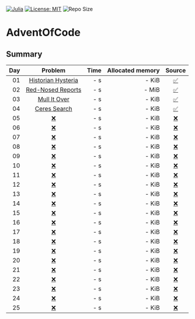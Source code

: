 [![Julia](https://img.shields.io/badge/owner-Dario-blue)](https://dario-schaffner.com/en)
[![License: MIT](https://img.shields.io/badge/License-MIT-yellow.svg)](https://opensource.org/licenses/MIT)
![Repo Size](https://img.shields.io/github/repo-size/dar1ooo/aoc-2024)

# AdventOfCode

## Summary

| Day |                          Problem                          | Time | Allocated memory |                                         Source                                          |
|----:|:---------------------------------------------------------:|-----:|-----------------:|:---------------------------------------------------------------------------------------:|
|  01 | [Historian Hysteria](https://adventofcode.com/2024/day/1) |  - s |            - KiB | [:white_check_mark:](https://github.com/dar1ooo/aoc-2024/tree/master/Aoc/Days/Day01.cs) |
|  02 | [Red-Nosed Reports](https://adventofcode.com/2024/day/2)  |  - s |            - MiB | [:white_check_mark:](https://github.com/dar1ooo/aoc-2024/tree/master/Aoc/Days/Day02.cs) |
|  03 |    [Mull It Over](https://adventofcode.com/2024/day/3)    |  - s |            - KiB | [:white_check_mark:](https://github.com/dar1ooo/aoc-2024/tree/master/Aoc/Days/Day03.cs) |
|  04 |    [Ceres Search](https://adventofcode.com/2024/day/4)    |  - s |            - KiB | [:white_check_mark:](https://github.com/dar1ooo/aoc-2024/tree/master/Aoc/Days/Day04.cs) |
|  05 |        [:x:](https://adventofcode.com/2024/day/5)         |  - s |            - KiB |                       [:x:](https://github.com/dar1ooo/aoc-2024)                        |
|  06 |        [:x:](https://adventofcode.com/2024/day/6)         |  - s |            - KiB |                       [:x:](https://github.com/dar1ooo/aoc-2024)                        |
|  07 |        [:x:](https://adventofcode.com/2024/day/7)         |  - s |            - KiB |                       [:x:](https://github.com/dar1ooo/aoc-2024)                        |
|  08 |        [:x:](https://adventofcode.com/2024/day/8)         |  - s |            - KiB |                       [:x:](https://github.com/dar1ooo/aoc-2024)                        |
|  09 |        [:x:](https://adventofcode.com/2024/day/9)         |  - s |            - KiB |                       [:x:](https://github.com/dar1ooo/aoc-2024)                        |
|  10 |        [:x:](https://adventofcode.com/2024/day/10)        |  - s |            - KiB |                       [:x:](https://github.com/dar1ooo/aoc-2024)                        |
|  11 |        [:x:](https://adventofcode.com/2024/day/11)        |  - s |            - KiB |                       [:x:](https://github.com/dar1ooo/aoc-2024)                        |
|  12 |        [:x:](https://adventofcode.com/2024/day/12)        |  - s |            - KiB |                       [:x:](https://github.com/dar1ooo/aoc-2024)                        |
|  13 |        [:x:](https://adventofcode.com/2024/day/13)        |  - s |            - KiB |                       [:x:](https://github.com/dar1ooo/aoc-2024)                        |
|  14 |        [:x:](https://adventofcode.com/2024/day/14)        |  - s |            - KiB |                       [:x:](https://github.com/dar1ooo/aoc-2024)                        |
|  15 |        [:x:](https://adventofcode.com/2024/day/15)        |  - s |            - KiB |                       [:x:](https://github.com/dar1ooo/aoc-2024)                        |
|  16 |        [:x:](https://adventofcode.com/2024/day/16)        |  - s |            - KiB |                       [:x:](https://github.com/dar1ooo/aoc-2024)                        |
|  17 |        [:x:](https://adventofcode.com/2024/day/17)        |  - s |            - KiB |                       [:x:](https://github.com/dar1ooo/aoc-2024)                        |
|  18 |        [:x:](https://adventofcode.com/2024/day/18)        |  - s |            - KiB |                       [:x:](https://github.com/dar1ooo/aoc-2024)                        |
|  19 |        [:x:](https://adventofcode.com/2024/day/19)        |  - s |            - KiB |                       [:x:](https://github.com/dar1ooo/aoc-2024)                        |
|  20 |        [:x:](https://adventofcode.com/2024/day/20)        |  - s |            - KiB |                       [:x:](https://github.com/dar1ooo/aoc-2024)                        |
|  21 |        [:x:](https://adventofcode.com/2024/day/21)        |  - s |            - KiB |                       [:x:](https://github.com/dar1ooo/aoc-2024)                        |
|  22 |        [:x:](https://adventofcode.com/2024/day/22)        |  - s |            - KiB |                       [:x:](https://github.com/dar1ooo/aoc-2024)                        |
|  23 |        [:x:](https://adventofcode.com/2024/day/23)        |  - s |            - KiB |                       [:x:](https://github.com/dar1ooo/aoc-2024)                        |
|  24 |        [:x:](https://adventofcode.com/2024/day/24)        |  - s |            - KiB |                       [:x:](https://github.com/dar1ooo/aoc-2024)                        |
|  25 |        [:x:](https://adventofcode.com/2024/day/25)        |  - s |            - KiB |                       [:x:](https://github.com/dar1ooo/aoc-2024)                        |